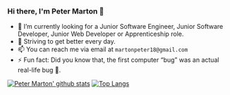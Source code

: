 ### Hi there, I'm Peter Marton 👋

- 🔭 I’m currently looking for a Junior Software Engineer, Junior Software Developer, Junior Web Developer or Apprenticeship role.
- 🌱 Striving to get better every day.
- 📫 You can reach me via email at `martonpeter18@gmail.com`
-  ⚡ Fun fact: Did you know that, the first computer “bug” was an actual real-life bug 🐛.

<!--
**PytherMarton/PytherMarton** is a ✨ _special_ ✨ repository because its `README.md` (this file) appears on your GitHub profile.

Here are some ideas to get you started:

- 👯 I’m looking to collaborate on ...
- 🤔 I’m looking for help with ...
- 💬 Ask me about ...
- 😄 Pronouns: ...
- ⚡ Fun fact: ...
-->


[![Peter Marton' github stats](https://github-readme-stats.vercel.app/api?username=pythermarton&theme=tokyonight)](https://github.com/pythermarton/github-readme-stats )
[![Top Langs](https://github-readme-stats.vercel.app/api/top-langs/?username=pythermarton&layout=compact)](https://github.com/pythermarton/github-readme-stats)
